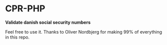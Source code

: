 CPR-PHP
=======

**Validate danish social security numbers**

Feel free to use it. Thanks to Oliver Nordbjerg for making 99% of everything in this repo.
